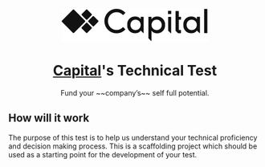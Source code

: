 <p align="center">
  <a href="https://www.captec.io/">
    <img src="./logo.png" />
  </a>
</p>

<h1 align="center">
  <a href="https://www.captec.io/">Capital</a>'s Technical Test
</h1>

<p align="center">Fund your ~~company’s~~ self full potential.</p>

## How will it work

The purpose of this test is to help us understand your technical proficiency and decision making process. This is a scaffolding project which should be used as a starting point for the development of your test.
